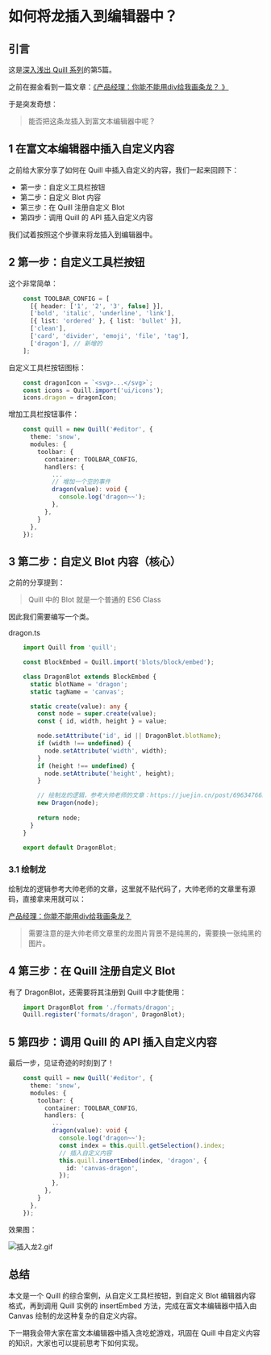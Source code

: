 # 如何将龙插入到编辑器中？

## 引言

这是[深入浅出 Quill 系列](https://juejin.cn/column/7325707131678769152)的第5篇。

之前在掘金看到一篇文章：[《产品经理：你能不能用div给我画条龙？ 》](https://juejin.cn/post/6963476650356916254)

于是突发奇想：

> 能否把这条龙插入到富文本编辑器中呢？

## 1 在富文本编辑器中插入自定义内容

之前给大家分享了如何在 Quill 中插入自定义的内容，我们一起来回顾下：

*   第一步：自定义工具栏按钮
*   第二步：自定义 Blot 内容
*   第三步：在 Quill 注册自定义 Blot
*   第四步：调用 Quill 的 API 插入自定义内容

我们试着按照这个步骤来将龙插入到编辑器中。

## 2 第一步：自定义工具栏按钮

这个非常简单：
```ts
    const TOOLBAR_CONFIG = [
      [{ header: ['1', '2', '3', false] }],
      ['bold', 'italic', 'underline', 'link'],
      [{ list: 'ordered' }, { list: 'bullet' }],
      ['clean'],
      ['card', 'divider', 'emoji', 'file', 'tag'],
      ['dragon'], // 新增的
    ];
```
自定义工具栏按钮图标：
```ts
    const dragonIcon = `<svg>...</svg>`;
    const icons = Quill.import('ui/icons');
    icons.dragon = dragonIcon;
```
增加工具栏按钮事件：
```ts
    const quill = new Quill('#editor', {
      theme: 'snow',
      modules: {
        toolbar: {
          container: TOOLBAR_CONFIG,
          handlers: {
            ...
            // 增加一个空的事件
            dragon(value): void {
              console.log('dragon~~');
            },
          },
        }
      },
    });
```
## 3 第二步：自定义 Blot 内容（核心）

之前的分享提到：

> Quill 中的 Blot 就是一个普通的 ES6 Class

因此我们需要编写一个类。

dragon.ts
```ts
    import Quill from 'quill';

    const BlockEmbed = Quill.import('blots/block/embed');

    class DragonBlot extends BlockEmbed {
      static blotName = 'dragon';
      static tagName = 'canvas';

      static create(value): any {
        const node = super.create(value);
        const { id, width, height } = value;

        node.setAttribute('id', id || DragonBlot.blotName);
        if (width !== undefined) {
          node.setAttribute('width', width);
        }
        if (height !== undefined) {
          node.setAttribute('height', height);
        }

        // 绘制龙的逻辑，参考大帅老师的文章：https://juejin.cn/post/6963476650356916254
        new Dragon(node);
        
        return node;
      }
    }

    export default DragonBlot;
```
### 3.1 绘制龙

绘制龙的逻辑参考大帅老师的文章，这里就不贴代码了，大帅老师的文章里有源码，直接拿来用就可以：

[产品经理：你能不能用div给我画条龙？](https://juejin.cn/post/6963476650356916254)

> 需要注意的是大帅老师文章里的龙图片背景不是纯黑的，需要换一张纯黑的图片。

## 4 第三步：在 Quill 注册自定义 Blot

有了 DragonBlot，还需要将其注册到 Quill 中才能使用：
```ts
    import DragonBlot from './formats/dragon';
    Quill.register('formats/dragon', DragonBlot);
```
## 5 第四步：调用 Quill 的 API 插入自定义内容

最后一步，见证奇迹的时刻到了！
```ts
    const quill = new Quill('#editor', {
      theme: 'snow',
      modules: {
        toolbar: {
          container: TOOLBAR_CONFIG,
          handlers: {
            ...
            dragon(value): void {
              console.log('dragon~~');
              const index = this.quill.getSelection().index;
              // 插入自定义内容
              this.quill.insertEmbed(index, 'dragon', {
                id: 'canvas-dragon',
              });
            },
          },
        }
      },
    });
```
效果图：


![插入龙2.gif](/assets/rich-text-editor-insert-dragon-1.gif)

## 总结

本文是一个 Quill 的综合案例，从自定义工具栏按钮，到自定义 Blot 编辑器内容格式，再到调用 Quill 实例的 insertEmbed 方法，完成在富文本编辑器中插入由 Canvas 绘制的龙这种复杂的自定义内容。

下一期我会带大家在富文本编辑器中插入贪吃蛇游戏，巩固在 Quill 中自定义内容的知识，大家也可以提前思考下如何实现。


<EditInfo time="2021年05月30日 23:25" title="阅读 8141 ·  点赞 54 ·  评论 22 ·  收藏 30" />


